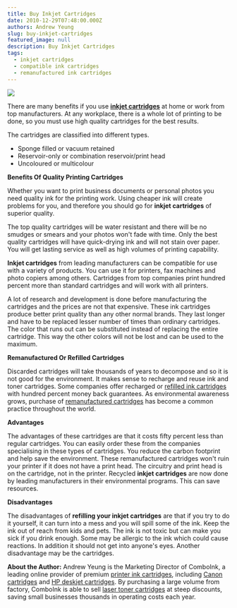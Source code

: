 ```yaml
---
title: Buy Inkjet Cartridges
date: 2010-12-29T07:48:00.000Z
authors: Andrew Yeung
slug: buy-inkjet-cartridges
featured_image: null
description: Buy Inkjet Cartridges
tags:
  - inkjet cartridges
  - compatible ink cartridges
  - remanufactured ink cartridges
---
```

[![](/blog/images/inkjet_cartridges.jpg)](/blog/images/inkjet_cartridges.jpg)

There are many benefits if you use **[inkjet cartridges](https://www.comboink.com/)** at home or work from top manufacturers. At any workplace, there is a whole lot of printing to be done, so you must use high quality cartridges for the best results. 

The cartridges are classified into different types.

* Sponge filled or vacuum retained
* Reservoir-only or combination reservoir/print head
* Uncoloured or multicolour

**Benefits Of Quality Printing Cartridges**

Whether you want to print business documents or personal photos you need quality ink for the printing work. Using cheaper ink will create problems for you, and therefore you should go for **inkjet cartridges** of superior quality. 

The top quality cartridges will be water resistant and there will be no smudges or smears and your photos won't fade with time. Only the best quality cartridges will have quick-drying ink and will not stain over paper. You will get lasting service as well as high volumes of printing capability.

**Inkjet cartridges** from leading manufacturers can be compatible for use with a variety of products. You can use it for printers, fax machines and photo copiers among others. Cartridges from top companies print hundred percent more than standard cartridges and will work with all printers. 

A lot of research and development is done before manufacturing the cartridges and the prices are not that expensive. These ink cartridges produce better print quality than any other normal brands. They last longer and have to be replaced lesser number of times than ordinary cartridges. The color that runs out can be substituted instead of replacing the entire cartridge. This way the other colors will not be lost and can be used to the maximum.

**Remanufactured Or Refilled Cartridges**

Discarded cartridges will take thousands of years to decompose and so it is not good for the environment. It makes sense to recharge and reuse ink and toner cartridges. Some companies offer recharged or [refilled ink cartridges](https://www.comboink.com/) with hundred percent money back guarantees. As environmental awareness grows, purchase of [remanufactured cartridges](https://www.comboink.com/) has become a common practice throughout the world.

**Advantages**

The advantages of these cartridges are that it costs fifty percent less than regular cartridges. You can easily order these from the companies specialising in these types of cartridges. You reduce the carbon footprint and help save the environment. These remanufactured cartridges won't ruin your printer if it does not have a print head. The circuitry and print head is on the cartridge, not in the printer. Recycled **inkjet cartridges** are now done by leading manufacturers in their environmental programs. This can save resources.

**Disadvantages**

The disadvantages of **refilling your inkjet cartridges** are that if you try to do it yourself, it can turn into a mess and you will spill some of the ink. Keep the ink out of reach from kids and pets. The ink is not toxic but can make you sick if you drink enough. Some may be allergic to the ink which could cause reactions. In addition it should not get into anyone's eyes. Another disadvantage may be the cartridges.

**About the Author:** Andrew Yeung is the Marketing Director of ComboInk, a leading online provider of premium [printer ink cartridges](https://www.comboink.com/), including [Canon cartridges](https://www.comboink.com/canon-printer-ink-cartridges) and [HP deskjet cartridges](https://www.comboink.com/hewlett-packard-hp-ink-toner-cartridges). By purchasing a large volume from factory, ComboInk is able to sell [laser toner cartridges](https://www.comboink.com/) at steep discounts, saving small businesses thousands in operating costs each year.